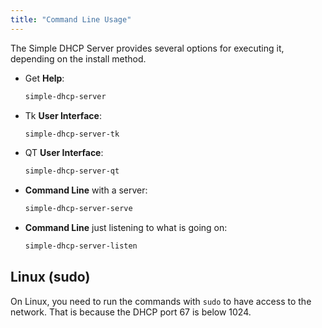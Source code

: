 ```yaml
---
title: "Command Line Usage"
---
```


The Simple DHCP Server provides several options for executing it, depending on the install method.

* Get **Help**:

    ```sh
    simple-dhcp-server
    ```

* Tk **User Interface**:

    ```sh
    simple-dhcp-server-tk
    ```

* QT **User Interface**:

    ```sh
    simple-dhcp-server-qt
    ```

* **Command Line** with a server:

    ```sh
    simple-dhcp-server-serve
    ```

* **Command Line** just listening to what is going on:

    ```sh
    simple-dhcp-server-listen
    ```

## Linux (sudo)

On Linux, you need to run the commands with `sudo` to have access to the network.
That is because the DHCP port 67 is below 1024.
